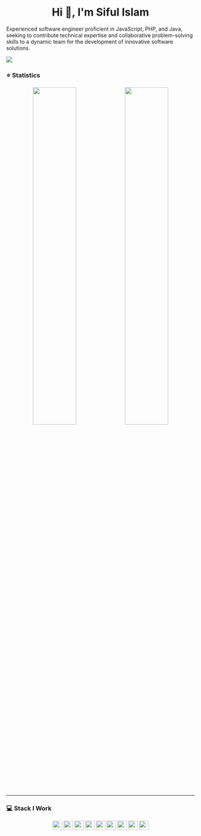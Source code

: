 <h1 align="center">Hi 👋, I'm Siful Islam</h1>

Experienced software engineer proficient in JavaScript, PHP, and Java, seeking to contribute technical 
expertise and collaborative problem-solving skills to a dynamic team for the development of innovative software 
solutions. 

![](https://komarev.com/ghpvc/?username=situhin2007&label=PROFILE+VIEWS&style=for-the-badge&color=blue)

### ⭐ Statistics

<p align="center">
  <img width="48%" src="https://github-readme-stats.vercel.app/api?username=situhin2007&show_icons=true&theme=tokyonight" />
  <img width="48%" src="https://github-readme-streak-stats.herokuapp.com/?user=situhin2007&theme=tokyonight" />
</p>

<hr>

### 💻 Stack I Work

<p  align="center">

<img src="https://img.shields.io/badge/C-00599C?style=for-the-badge&logo=c&logoColor=white" height="25">
<img src="https://img.shields.io/badge/C%2B%2B-00599C?style=for-the-badge&logo=c%2B%2B&logoColor=white" height="25">
<img src="https://img.shields.io/badge/Java-ED8B00?style=for-the-badge&logo=java&logoColor=white" height="25">
<img src="https://img.shields.io/badge/javascript-%23323330.svg?style=for-the-badge&logo=javascript&logoColor=%23F7DF1E" height="25"/>
<img src="https://img.shields.io/badge/php-%23777BB4.svg?style=for-the-badge&logo=php&logoColor=white" height="25"/>
<img src="https://img.shields.io/badge/laravel-%23FF2D20.svg?style=for-the-badge&logo=laravel&logoColor=white" height="25"/>
<img src="https://img.shields.io/badge/REST-ff1709?style=for-the-badge&logoColor=white&color=ff1709&labelColor=gray" height="25">
<img src="https://img.shields.io/badge/postgres-%23316192.svg?style=for-the-badge&logo=postgresql&logoColor=white" height="25"/>
<img src="https://img.shields.io/badge/mysql-%2300f.svg?style=for-the-badge&logo=mysql&logoColor=white" height="25"/>
</p>
